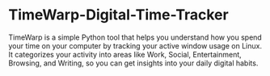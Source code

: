 # TimeWarp-Digital-Time-Tracker
TimeWarp is a simple Python tool that helps you understand how you spend your time on your computer by tracking your active window usage on Linux. It categorizes your activity into areas like Work, Social, Entertainment, Browsing, and Writing, so you can get insights into your daily digital habits.
